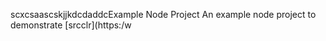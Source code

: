 scxcsaascskjjkdcdaddcExample Node Project
An example node project to demonstrate [srcclr](https:/w

